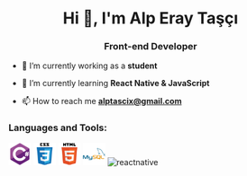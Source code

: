 <h1 align="center">Hi 👋, I'm Alp Eray Taşçı</h1>
<h3 align="center">Front-end Developer</h3>

- 🔭 I’m currently working as a **student**

- 🌱 I’m currently learning **React Native & JavaScript**

- 📫 How to reach me **alptascix@gmail.com**

<h3 align="left">Languages and Tools:</h3>
<p align="left"> <img src="https://raw.githubusercontent.com/devicons/devicon/master/icons/csharp/csharp-original.svg" alt="csharp" width="40" height="40"/> <img src="https://raw.githubusercontent.com/devicons/devicon/master/icons/css3/css3-original-wordmark.svg" alt="css3" width="40" height="40"/> <img src="https://raw.githubusercontent.com/devicons/devicon/master/icons/html5/html5-original-wordmark.svg" alt="html5" width="40" height="40"/> <img src="https://raw.githubusercontent.com/devicons/devicon/master/icons/mysql/mysql-original-wordmark.svg" alt="mysql" width="40" height="40"/> <img src="https://reactnative.dev/img/header_logo.svg" alt="reactnative" width="40" height="40"/> </p>
